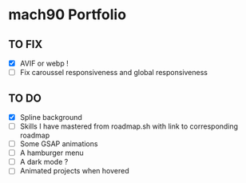 # mach90 Portfolio

## TO FIX
- [x] AVIF or webp !
- [ ] Fix caroussel responsiveness and global responsiveness

## TO DO
- [x] Spline background
- [ ] Skills I have mastered from roadmap.sh with link to corresponding roadmap
- [ ] Some GSAP animations
- [ ] A hamburger menu
- [ ] A dark mode ?
- [ ] Animated projects when hovered